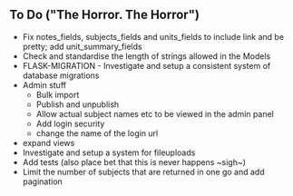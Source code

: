 ## To Do ("The Horror. The Horror")
- Fix notes_fields, subjects_fields and units_fields to include link and be pretty; add unit_summary_fields
- Check and standardise the length of strings allowed in the Models
- FLASK-MIGRATION - Investigate and setup a consistent system of database migrations
- Admin stuff
    - Bulk import
    - Publish and unpublish
    - Allow actual subject names etc to be viewed in the admin panel
    - Add login security
    - change the name of the login url
- expand views
- Investigate and setup a system for fileuploads
- Add tests (also place bet that this is never happens ~sigh~)
- Limit the number of subjects that are returned in one go and add pagination
